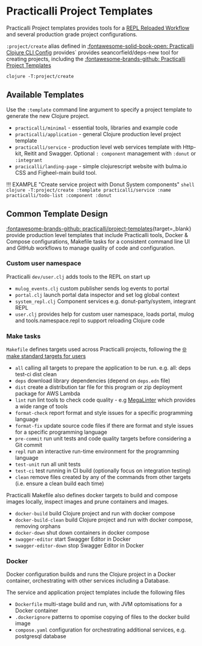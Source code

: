 # Practicalli Project Templates

Practicalli Project templates provides tools for a [REPL Reloaded Workflow](/clojure/clojure-cli/repl-reloaded/) and several production grade project configurations. 

`:project/create` alias defined in [:fontawesome-solid-book-open: Practicalli Clojure CLI Config](https://github.com/practicalli/clojure-cli-config) provides` provides seancorfield/deps-new tool for creating projects, including the [:fontawesome-brands-github: Practicalli Project Templates](https://github.com/practicalli/project-templates)

```shell
clojure -T:project/create 
```

## Available Templates

Use the `:template` command line argument to specify a project template to generate the new Clojure project.

- `practicalli/minimal` - essential tools, libraries and example code
- `practicalli/application` - general Clojure production level project template 
- `practicalli/service` - production level web services template with Http-kit, Reitit and Swagger. Optional `: component` management with `:donut` or `:integrant`
- `pracicalli/landing-page` - simple clojurescript website with bulma.io CSS and Figheel-main build tool. 

!!! EXAMPLE "Create service project with      Donut System components"
    ```shell
    clojure -T:project/create :template practicalli/service :name practicalli/todo-list :component :donut
    ```

## Common Template Design

[:fontawesome-brands-github: practicalli/project-templates](https://github.com/practicalli/project-templates){target=_blank} provide production level templates that include Practicalli tools, Docker & Compose configurations, Makefile tasks for a consistent command line UI and GitHub workflows to manage quality of code and configuration.


### Custom user namespace

Practicalli `dev/user.clj` adds tools to the REPL on start up

- `mulog_events.clj` custom publisher sends log events to portal
- `portal.clj` launch portal data inspector and set log global context
- `system_repl.clj` Component services e.g. donut-party/system, integrant REPL
- `user.clj` provides help for custom user namespace, loads portal, mulog and tools.namespace.repl to support reloading Clojure code


### Make tasks

`Makefile` defines targets used across Practicalli projects, following the [:globe_with_meridians: make standard targets for users](https://www.gnu.org/software/make/manual/html_node/Standard-Targets.html)

* `all`  calling all targets to prepare the application to be run. e.g. all: deps test-ci dist clean
* `deps` download library dependencies (depend on `deps.edn` file)
* `dist` create a distribution tar file for this program or zip deployment package for AWS Lambda
* `lint` run lint tools to check code quality  - e.g [MegaLinter](https://oxsecurity.github.io/megalinter/) which provides a wide range of tools
* `format-check` report format and style issues for a specific programming language
* `format-fix` update source code files if there are format and style issues for a specific programming language
* `pre-commit` run unit tests and code quality targets before considering a Git commit
* `repl` run an interactive run-time environment for the programming language
* `test-unit` run all unit tests
* `test-ci` test running in CI build (optionally focus on integration testing)
* `clean` remove files created by any of the commands from other targets (i.e. ensure a clean build each time)

Practicalli Makefile also defines docker targets to build and compose images locally, inspect images and prune containers and images.

- `docker-build` build Clojure project and run with docker compose
- `docker-build-clean` build Clojure project and run with docker compose, removing orphans
- `docker-down` shut down containers in docker compose
- `swagger-editor` start Swagger Editor in Docker
- `swagger-editor-down` stop Swagger Editor in Docker


### Docker

Docker configuration builds and runs the Clojure project in a Docker container, orchestrating with other services including a Database.

The service and application project templates include the following files

- `Dockerfile` multi-stage build and run, with JVM optomisations for a Docker container 
- `.dockerignore` patterns to opomise copying of files to the docker build image
- `compose.yaml` configuration for orchestrating additional services, e.g. postgresql database

